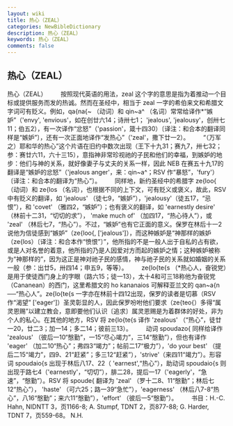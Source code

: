```yaml
---
layout: wiki
title: 热心（ZEAL）
categories: NewBibleDictionary
description: 热心（ZEAL）
keywords: 热心（ZEAL）
comments: false
---
```


## 热心（ZEAL）



热心（ZEAL）
　　按照现代英语的用法，zeal 这个字的意思是指为着推动一个目标或提供服务而发的热诚。然而在圣经中，相当于 zeal 一字的希伯来文和希腊文字词可有贬义。例如，qa{na{~ （动词）和 qin~a^ （名词）常常给译作*“嫉妒”（'envy', 'envious'，如在创廿六14；诗卅七1； 'jealous', 'jealousy'，创卅七11；伯五2），有一次译作“忿怒”（'passion'，箴十四30）〔译注：和合本的翻译同样是“嫉妒”〕，还有一次正面地译作“发热心”（'zeal'，撒下廿一2）。
　　“（万军之）耶和华的热心”这个片语在旧约中数次出现（王下十九31；赛九7，卅七32；参：赛廿六11，六十三15），意指神非常珍视祂的子民和他们的幸福，到嫉妒的地步：他们与神的关系，就好像妻子与丈夫的关系一样，因此 NEB 在赛五十九17的翻译是“嫉妒的忿怒”（'jealous anger'，来：qin~a^；RSV 作“暴怒”，'fury'）〔译注：和合本的翻译为“热心”〕。
　　同样地，新约圣经中的希腊字 ze{loo{ （动词）和 ze{los （名词），也根据不同的上下文，可有贬义或褒义，故此，RSV 中有贬义的翻译，如 'jealous' （徒七9，“嫉妒”），'jealousy'（徒五17，“忌恨”），和 'covet' （雅四2，“嫉妒”）；也有褒义的翻译，如 'earnestly desire' （林前十二31，“切切的求”）， 'make much of' （加四17，“热心待人”），或 'zeal' （林后七7，“热心”）。不过，“嫉妒”也有它正面的意义。保罗在林后十一2说他为信徒感到“嫉妒”（ze{loo{, ['jealous']），而这种嫉妒是“神那样的嫉妒（ze{los）〔译注：和合本作“愤恨”〕”，他所指的不是一般人出于自私的占有欲，或是人对名誉的着意，他所指的乃是人因爱对方而起的嫉妒之情；这种嫉妒被称为“神那样的”，因为这正是神对祂子民的感情，神与祂子民的关系就如婚姻的关系一般（参：出廿5，卅四14；申五9，等等）。
　　ze{lo{te{s （*热心人，奋锐党）是用于使徒西门身上的字眼（路六15；徒一13），太十4和可三18称他为奋锐党（Cananean）的西门，这里希腊文的 ho kananaios 可解释亚兰文的 qan~a{n ──“热心人”。ze{lo{te{s 一字亦在林前十四12出现，保罗的读者是切慕（RSV 作“渴望” ['eager']）圣灵彰显的人，因此保罗吩咐他们要求（ze{teo{）多得“属灵恩赐”以建立教会，意即要他们认识〔追求〕属灵恩赐是为着群体的好处，非为个人的私心。在其他的地方，RSV 将 ze{lo{te{s 译作 'zealous' （“热心”，徒廿一20，廿二3；加一14；多二14；彼前三13）。
　　动词 spoudazo{ 同样给译作 'zealous' （彼后一10“慇勤”，一15“尽心竭力”，三14“慇勤”），但也有译作 'eager' （加二10“热心”；弗四3“竭力”；帖前二17“极力”），'do your best' （提后二15“竭力”，四9、21“赶紧”；多三12“赶紧”），'strive'（来四11“竭力”）。形容词 spoudaio{s 出现于林后八17、22（ 'earnest',“热心”），助动词 spoudaio{s 则出现于路七4（'earnestly'，“切切”），腓二28，提后一17（'eagerly'，“急速”，“慇勤”）。RSV 将 spoude{ 翻译为 'zeal' （罗十二8、11“慇勤”；林后七12“热心”）， 'haste' （可六25；路一39“急忙”），'eagerness' （林后八7-8“热心”，八16“慇勤”；来六11“慇勤”），'effort' （彼后一5“慇勤”）。
　　书目：H.-C. Hahn, NIDNTT 3，页1166-8; A. Stumpf, TDNT 2，页877-88; G. Harder, TDNT 7，页559-68。
N.H.




